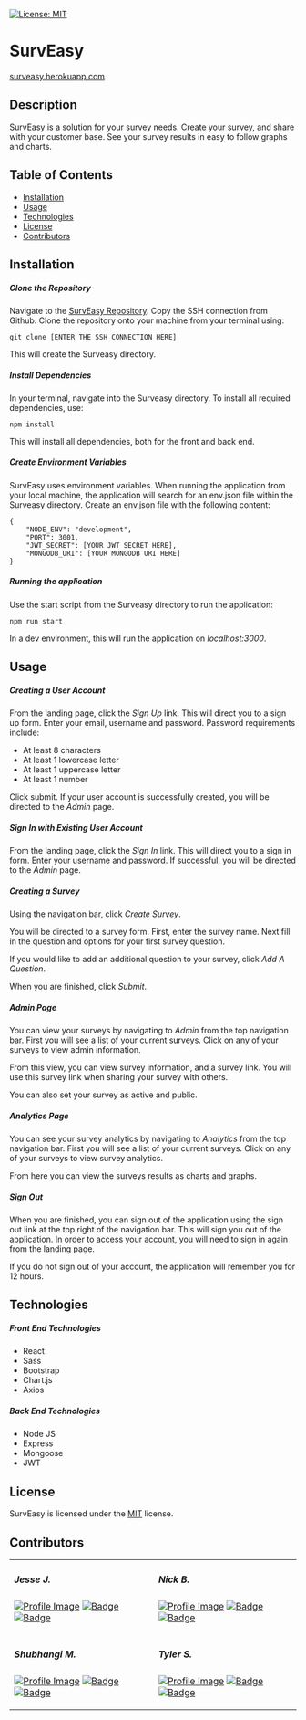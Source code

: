 [![License: MIT](https://img.shields.io/badge/License-MIT-yellow.svg)](https://opensource.org/licenses/MIT)

# SurvEasy

[surveasy.herokuapp.com](https://surveasy.herokuapp.com/)

## Description

SurvEasy is a solution for your survey needs. Create your survey, and share with your customer base. See your survey results in easy to follow graphs and charts.

<!-- ![SCREENSHOT](SCREENSHOT PATH) -->

## Table of Contents

* [Installation](#Installation)
* [Usage](#Usage)
* [Technologies](#Technologies)
* [License](#License)
* [Contributors](#Contributors)

## Installation

##### Clone the Repository

Navigate to the [SurvEasy Repository](https://github.com/Sakiskid/Surveasy). Copy the SSH connection from Github. Clone the repository onto your machine from your terminal using:

    git clone [ENTER THE SSH CONNECTION HERE]

This will create the Surveasy directory.

##### Install Dependencies

In your terminal, navigate into the Surveasy directory. To install all required dependencies, use:

    npm install

This will install all dependencies, both for the front and back end. 

##### Create Environment Variables

SurvEasy uses environment variables. When running the application from your local machine, the application will search for an env.json file within the Surveasy directory. Create an env.json file with the following content:

    {
        "NODE_ENV": "development",
        "PORT": 3001,
        "JWT_SECRET": [YOUR JWT SECRET HERE],
        "MONGODB_URI": [YOUR MONGODB URI HERE]
    }

##### Running the application

Use the start script from the Surveasy directory to run the application:

    npm run start

In a dev environment, this will run the application on _localhost:3000_.

## Usage

##### Creating a User Account

From the landing page, click the _Sign Up_ link. This will direct you to a sign up form. Enter your email, username and password. Password requirements include:

* At least 8 characters
* At least 1 lowercase letter
* At least 1 uppercase letter
* At least 1 number

Click submit. If your user account is successfully created, you will be directed to the _Admin_ page.

##### Sign In with Existing User Account

From the landing page, click the _Sign In_ link. This will direct you to a sign in form. Enter your username and password. If successful, you will be directed to the _Admin_ page.

##### Creating a Survey

Using the navigation bar, click _Create Survey_.

You will be directed to a survey form. First, enter the survey name. Next fill in the question and options for your first survey question.

If you would like to add an additional question to your survey, click _Add A Question_.

When you are finished, click _Submit_.

##### Admin Page

You can view your surveys by navigating to _Admin_ from the top navigation bar. First you will see a list of your current surveys. Click on any of your surveys to view admin information.

From this view, you can view survey information, and a survey link. You will use this survey link when sharing your survey with others.

You can also set your survey as active and public.

##### Analytics Page

You can see your survey analytics by navigating to _Analytics_ from the top navigation bar. First you will see a list of your current surveys. Click on any of your surveys to view survey analytics.

From here you can view the surveys results as charts and graphs.

##### Sign Out

When you are finished, you can sign out of the application using the sign out link at the top right of the navigation bar. This will sign you out of the application. In order to access your account, you will need to sign in again from the landing page.

If you do not sign out of your account, the application will remember you for 12 hours.

## Technologies

##### Front End Technologies

* React
* Sass
* Bootstrap
* Chart.js
* Axios

##### Back End Technologies

* Node JS
* Express
* Mongoose
* JWT

## License

SurvEasy is licensed under the [MIT](https://opensource.org/licenses/MIT) license.

## Contributors

<table>
<tr>
<td style="border: none">

##### Jesse J.
<a href="https://github.com/JesseJ713">![Profile Image](https://github.com/JesseJ713.png?size=50)</a> 
<a href="https://www.linkedin.com/in/jesse-jackson-atx/">![Badge](https://img.shields.io/badge/LinkedIn--3480eb)</a> <a href="https://github.com/JesseJ713">![Badge](https://img.shields.io/badge/Github--40c256)</a>

</td>
<td style="border: none">

##### Nick B.
<a href="https://github.com/nbur4556">![Profile Image](https://github.com/nbur4556.png?size=50)</a> 
<a href="https://www.linkedin.com/in/nick-burt/">![Badge](https://img.shields.io/badge/LinkedIn--3480eb)</a> <a href="https://github.com/nbur4556">![Badge](https://img.shields.io/badge/Github--40c256)</a>

</td>
</tr>

<tr>
<td style="border: none">

##### Shubhangi M.
<a href="https://github.com/smundhada">![Profile Image](https://github.com/smundhada.png?size=50)</a> 
<a href="https://www.linkedin.com/in/shubhi-mundhada/">![Badge](https://img.shields.io/badge/LinkedIn--3480eb)</a> <a href="https://github.com/smundhada">![Badge](https://img.shields.io/badge/Github--40c256)</a>

</td>
<td style="border: none">

##### Tyler S.
<a href="https://github.com/Sakiskid">![Profile Image](https://github.com/Sakiskid.png?size=50)</a> 
<a href="https://www.linkedin.com/in/tyler-smith-atx/">![Badge](https://img.shields.io/badge/LinkedIn--3480eb)</a> <a href="https://github.com/Sakiskid">![Badge](https://img.shields.io/badge/Github--40c256)</a>

</td>
</tr>
</table>